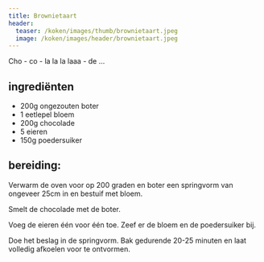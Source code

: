 ```yaml
---
title: Brownietaart
header:
  teaser: /koken/images/thumb/brownietaart.jpeg
  image: /koken/images/header/brownietaart.jpeg
---
```


Cho - co - la la la laaa - de ...

## ingrediënten

* 200g ongezouten boter
* 1 eetlepel bloem
* 200g chocolade
* 5 eieren
* 150g poedersuiker

## bereiding:

Verwarm de oven voor op 200 graden en boter een springvorm van ongeveer 25cm in en bestuif met bloem.

Smelt de chocolade met de boter.

Voeg de eieren één voor één toe. Zeef er de bloem en de poedersuiker bij.  

Doe het beslag in de springvorm. Bak gedurende 20-25 minuten en laat volledig afkoelen voor te ontvormen.
